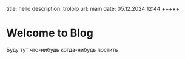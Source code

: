 title: hello
description: trololo
url: main
date: 05.12.2024 12:44
+++++

# Welcome to Blog

Буду тут что-нибудь когда-нибудь постить